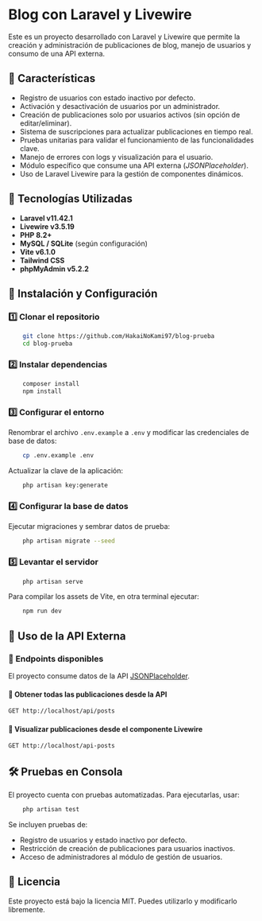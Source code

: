 # Blog con Laravel y Livewire

Este es un proyecto desarrollado con Laravel y Livewire que permite la creación y administración de publicaciones de blog, manejo de usuarios y consumo de una API externa.

## 📌 Características
- Registro de usuarios con estado inactivo por defecto.
- Activación y desactivación de usuarios por un administrador.
- Creación de publicaciones solo por usuarios activos (sin opción de editar/eliminar).
- Sistema de suscripciones para actualizar publicaciones en tiempo real.
- Pruebas unitarias para validar el funcionamiento de las funcionalidades clave.
- Manejo de errores con logs y visualización para el usuario.
- Módulo específico que consume una API externa (*JSONPlaceholder*).
- Uso de Laravel Livewire para la gestión de componentes dinámicos.

## 🚀 Tecnologías Utilizadas
- **Laravel v11.42.1**
- **Livewire v3.5.19**
- **PHP 8.2+**
- **MySQL / SQLite** (según configuración)
- **Vite v6.1.0**
- **Tailwind CSS**
- **phpMyAdmin v5.2.2**

## 📂 Instalación y Configuración

### 1️⃣ Clonar el repositorio
```sh
    git clone https://github.com/HakaiNoKami97/blog-prueba
    cd blog-prueba
```

### 2️⃣ Instalar dependencias
```sh
    composer install
    npm install
```

### 3️⃣ Configurar el entorno
Renombrar el archivo `.env.example` a `.env` y modificar las credenciales de base de datos:
```sh
    cp .env.example .env
```
Actualizar la clave de la aplicación:
```sh
    php artisan key:generate
```

### 4️⃣ Configurar la base de datos
Ejecutar migraciones y sembrar datos de prueba:
```sh
    php artisan migrate --seed
```

### 5️⃣ Levantar el servidor
```sh
    php artisan serve
```

Para compilar los assets de Vite, en otra terminal ejecutar:
```sh
    npm run dev
```

## 📌 Uso de la API Externa

### 📌 Endpoints disponibles
El proyecto consume datos de la API [JSONPlaceholder](https://jsonplaceholder.typicode.com/).

#### 🔹 Obtener todas las publicaciones desde la API
```sh
GET http://localhost/api/posts
```

#### 🔹 Visualizar publicaciones desde el componente Livewire
```sh
GET http://localhost/api-posts
```

## 🛠️ Pruebas en Consola
El proyecto cuenta con pruebas automatizadas. Para ejecutarlas, usar:
```sh
    php artisan test
```

Se incluyen pruebas de:
- Registro de usuarios y estado inactivo por defecto.
- Restricción de creación de publicaciones para usuarios inactivos.
- Acceso de administradores al módulo de gestión de usuarios.

## 📜 Licencia
Este proyecto está bajo la licencia MIT. Puedes utilizarlo y modificarlo libremente.